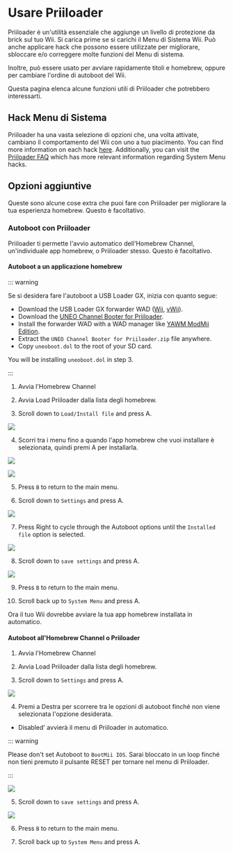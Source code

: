 # Usare Priiloader

Priiloader è un'utilità essenziale che aggiunge un livello di protezione da brick sul tuo Wii. Si carica prime se si carichi il Menu di Sistema Wii. Può anche applicare hack che possono essere utilizzate per migliorare, sbloccare e/o correggere molte funzioni del Menu di sistema.

Inoltre, può essere usato per avviare rapidamente titoli e homebrew, oppure per cambiare l'ordine di autoboot del Wii.

Questa pagina elenca alcune funzioni utili di Priiloader che potrebbero interessarti.

## Hack Menu di Sistema

Priiloader ha una vasta selezione di opzioni che, una volta attivate, cambiano il comportamento del Wii con uno a tuo piacimento. You can find more information on each hack [here](https://dacotaco.github.io/priiloader/docs/HACKSLIST.html). Additionally, you can visit the [Priiloader FAQ](https://dacotaco.github.io/priiloader/docs/FAQ.html) which has more relevant information regarding System Menu hacks.

## Opzioni aggiuntive

Queste sono alcune cose extra che puoi fare con Priiloader per migliorare la tua esperienza homebrew. Questo è facoltativo.

### Autoboot con Priiloader

Priiloader ti permette l'avvio automatico dell'Homebrew Channel, un'individuale app homebrew, o Priiloader stesso. Questo è facoltativo.

#### Autoboot a un applicazione homebrew

::: warning

Se si desidera fare l'autoboot a USB Loader GX, inizia con quanto segue:

- Download the USB Loader GX forwarder WAD ([Wii](https://github.com/wiidev/usbloadergx/raw/updates/USBLoaderGX_forwarder%5BUNEO%5D_Wii.wad), [vWii](https://github.com/wiidev/usbloadergx/raw/updates/USBLoaderGX_forwarder%5BUNEO%5D_vWii.wad)).
- Download the [UNEO Channel Booter for Priiloader](https://sourceforge.net/projects/usbloadergx/files/Releases/Forwarders%20dols/UNEO%20Channel%20Booter%20for%20Priiloader.zip/download).
- Install the forwarder WAD with a WAD manager like [YAWM ModMii Edition](yawmme).
- Extract the `UNEO Channel Booter for Priiloader.zip` file anywhere.
- Copy `uneoboot.dol` to the root of your SD card.

You will be installing `uneoboot.dol` in step 3.

:::

1. Avvia l'Homebrew Channel

2. Avvia Load Priiloader dalla lista degli homebrew.

3. Scroll down to `Load/Install file` and press A.

  ![](/images/priiloader/menu_install_file.png)

4. Scorri tra i menu fino a quando l'app homebrew che vuoi installare è selezionata, quindi premi A per installarla.

  ![](/images/priiloader/installing_file.png)

  ![](/images/priiloader/installing_file_ok.png)

5. Press `B` to return to the main menu.

6. Scroll down to `Settings` and press A.

  ![](/images/priiloader/menu_settings.png)

7. Press Right to cycle through the Autoboot options until the `Installed file` option is selected.

  ![](/images/priiloader/autoboot_installed_file.png)

8. Scroll down to `save settings` and press A.

  ![](/images/priiloader/settings_save.png)

9. Press `B` to return to the main menu.

10. Scroll back up to `System Menu` and press A.

Ora il tuo Wii dovrebbe avviare la tua app homebrew installata in automatico.

#### Autoboot all'Homebrew Channel o Priiloader

1. Avvia l'Homebrew Channel

2. Avvia Load Priiloader dalla lista degli homebrew.

3. Scroll down to `Settings` and press A.

  ![](/images/priiloader/menu_settings.png)

4. Premi a Destra per scorrere tra le opzioni di autoboot finché non viene selezionata l'opzione desiderata.

  - Disabled' avvierà il menu di Priiloader in automatico.

  ::: warning

  Please don't set Autoboot to `BootMii IOS`. Sarai bloccato in un loop finché non tieni premuto il pulsante RESET per tornare nel menu di Priiloader.

  :::

  ![](/images/priiloader/autoboot_disabled.png)

5. Scroll down to `save settings` and press A.

  ![](/images/priiloader/settings_save.png)

6. Press `B` to return to the main menu.

7. Scroll back up to `System Menu` and press A.
